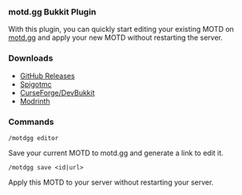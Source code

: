 ### motd.gg Bukkit Plugin
With this plugin, you can quickly start editing your existing MOTD on [motd.gg](https://motd.gg)
and apply your new MOTD without restarting the server.

### Downloads
- [GitHub Releases](https://github.com/aternosorg/motdgg-bukkit/releases)
- [Spigotmc](https://www.spigotmc.org/resources/motd-gg.47502/)
- [CurseForge/DevBukkit](https://www.curseforge.com/minecraft/bukkit-plugins/motdgg)
- [Modrinth](https://modrinth.com/plugin/motdgg)

### Commands
```
/motdgg editor
```
Save your current MOTD to motd.gg and generate a link to edit it.

```
/motdgg save <id|url>
```
Apply this MOTD to your server without restarting your server.
